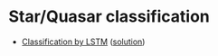 # Star/Quasar classification

- [Classification by LSTM](QuasarLightcurvesLSTM.ipynb) ([solution](QuasarLightcurvesLSTM_solution.ipynb))
